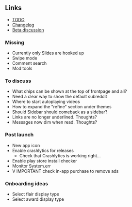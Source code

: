 ## Links

- [TODO](https://todo.syncforreddit.com)
- [Changelog](https://todo.syncforreddit.com/changelog)
- [Beta discussion](https://todo.syncforreddit.com/discussion)

### Missing
- Currently only Slides are hooked up
- Swipe mode
- Comment search
- Mod tools

### To discuss
- What chips can be shown at the top of frontpage and all?
- Need a clear way to show the default subreddit
- Where to start autoplaying videos
- How to expand the "refine" section under themes
- Should Sidebar should comeback as a sidebar?
- Links are no longer underlined. Thoughts?
- Messages now dim when read. Thoughts?

### Post launch
- New app icon
- Enable crashlytics for releases
	- Check that Crashlytics is working right...
- Enable play store install checker 
- Monitor System.err
- V IMPORTANT check in-app purchase to remove ads

### Onboarding ideas
- Select flair display type
- Select award display type